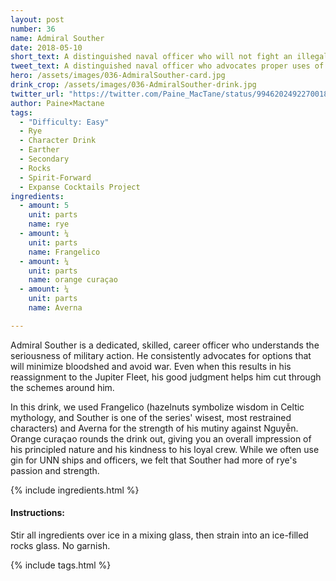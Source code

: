 ```yaml
---
layout: post
number: 36
name: Admiral Souther
date: 2018-05-10
short_text: A distinguished naval officer who will not fight an illegal war.
tweet_text: A distinguished naval officer who advocates proper uses of military force and will not fight an illegal war. 
hero: /assets/images/036-AdmiralSouther-card.jpg
drink_crop: /assets/images/036-AdmiralSouther-drink.jpg
twitter_url: "https://twitter.com/Paine_MacTane/status/994620249227001856"
author: Paine×Mactane
tags: 
  - "Difficulty: Easy"
  - Rye
  - Character Drink
  - Earther
  - Secondary
  - Rocks
  - Spirit-Forward
  - Expanse Cocktails Project
ingredients:
  - amount: 5
    unit: parts
    name: rye
  - amount: ¼
    unit: parts
    name: Frangelico
  - amount: ¼
    unit: parts
    name: orange curaçao
  - amount: ¼
    unit: parts
    name: Averna

---
```


Admiral Souther is a dedicated, skilled, career officer who understands the seriousness of military action. He consistently advocates for options that will minimize bloodshed and avoid war. Even when this results in his reassignment to the Jupiter Fleet, his good judgment helps him cut through the schemes around him.

In this drink, we used Frangelico (hazelnuts symbolize wisdom in Celtic mythology, and Souther is one of the series' wisest, most restrained characters) and Averna for the strength of his mutiny against Nguyễn. Orange curaçao rounds the drink out, giving you an overall impression of his principled nature and his kindness to his loyal crew. While we often use gin for UNN ships and officers, we felt that Souther had more of rye's passion and strength. 

{% include ingredients.html %}

#### Instructions:

Stir all ingredients over ice in a mixing glass, then strain into an ice-filled rocks glass. No garnish.

{% include tags.html %}
